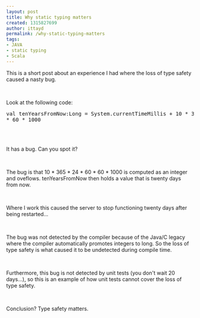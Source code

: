 ```yaml
---
layout: post
title: Why static typing matters
created: 1315827699
author: ittayd
permalink: /why-static-typing-matters
tags:
- JAVA
- static typing
- Scala
---
```

<p>This is a short post about an experience I had where the loss of type safety caused a nasty bug.</p>
<p>&nbsp;</p>
<p>Look at the following code:</p>
<pre title="code" class="brush: scala;">
val tenYearsFromNow:Long = System.currentTimeMillis + 10 * 365 * 24 * 60
* 60 * 1000</pre>
<p>&nbsp;</p>
<p><br />
It has a bug. Can you spot it?</p>
<p>&nbsp;</p>
<p>The bug is that 10 * 365 * 24 * 60 * 60 * 1000 is computed as an integer and oveflows. tenYearsFromNow then holds a value that is twenty days from now.</p>
<p>&nbsp;</p>
<p>Where I work this caused the server to stop functioning twenty days after being restarted...</p>
<p>&nbsp;</p>
<p>The bug was not detected by the compiler because of the Java/C legacy where the compiler automatically promotes integers to long. So the loss of type safety is what caused it to be undetected during compile time.</p>
<p>&nbsp;</p>
<p>Furthermore, this bug is not detected by unit tests (you don't wait 20 days...), so this is an example of how unit tests cannot cover the loss of type safety.</p>
<p>&nbsp;</p>
<p>Conclusion? Type safety matters.<br />
<br />
<br />
&nbsp;</p>
